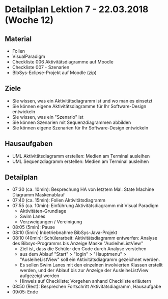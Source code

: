 Detailplan Lektion 7 - 22.03.2018 (Woche 12)
===========================================

Material
--------
* Folien
* VisualParadigm
* Checkliste 006 Aktivitätsdiagramme auf Moodle
* Checkliste 007 - Szenarien
* BibSys-Eclipse-Projekt auf Moodle (zip)

Ziele
-----
* Sie wissen, was ein Aktivitätsdiagramm ist und wo man es einsetzt
* Sie können eigene Aktivitätsdiagramme für Ihr Software-Design entwickeln
* Sie wissen, was ein "Szenario" ist
* Sie können Szenarien mit Sequenzdiagrammen abbilden
* Sie können eigene Szenarien für Ihr Software-Design entwickeln

Hausaufgaben
---------------
* UML Aktivitätsdiagramm erstellen: Medien am Terminal ausleihen
* UML Sequenzdiagramm erstellen: Medien am Terminal ausleihen

Detailplan
----------

* 07:30 (ca. 10min): Besprechung HA von letztem Mal: State Machine Diagramm Maskenablauf
* 07:40 (ca. 15min): Folien Aktivitätsdiagramm
* 07:55 (ca. 10min): Einführung Aktivitätsdiagramm mit Visual Paradigm
  * Aktivitäten-Grundlage
  * Swim Lanes
  * Verzweigungen / Vereinigung
* 08:05 (5min): Pause
* 08:10 (5min) Inbetriebnahme BibSys-Java-Projekt
* 08:10 (40min): Schülerarbeit: Aktivitätsdiagramm entwerfen: Analyse des Bibsys-Programms bis Anzeige Maske "AusleiheListView"
  * Ziel ist, dass die Schüler den Code durch Analyse verstehen
  * aus dem Ablauf "Start" > "login" > "Hauptmenu" > "AusleiheListView" soll ein Aktivitätsdiagramm gezeichnet werden.
  * Es sollen Swim Lanes mit den einzelnen involvierten Klassen erstellt werden, und der Ablauf bis zur Anzeige der AusleiheListView aufgezeigt werden
  * Hinweis auf Checkliste: Vorgehen anhand Checkliste erläutern
* 08:50 (Rest): Besprechen Fortschritt Aktivitätsdiagramm, Hausaufgabe
* 09:05: Ende
